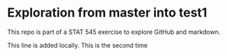 # Exploration from master into test1
This repo is part of a STAT 545 exercise to explore GitHub and markdown.

This line is added locally.
This is the second time